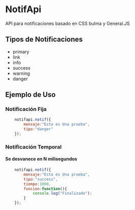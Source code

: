 # NotifApi
API para notificaciones basado en CSS bulma y General.JS

## Tipos de Notificaciones

* primary
* link
* info
* success
* warning
* danger

## Ejemplo de Uso

### Notificación Fija
```javascript
	notifapi.notif({
		mensaje:"Esto es Una prueba",
		tipo:"danger"
	});
```

### Notificación Temporal 
#### Se desvanece en N milisegundos
```javascript
	notifapi.notif({
		mensaje:"Esto es Una prueba",
		tipo:"success",
		tiempo:1000,
		funcion:function(){
			console.log("Finalizado");
		}
	});
```
